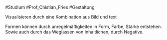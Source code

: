 #Studium #Prof_Chistian_Fries #Gestaltung 

Visualisieren durch eine Kombination aus Bild und text

Formen können durch unregelmäßigkeiten in Form, Farbe, Stärke entstehen. Sowie auch durch das Weglassen von Inhaltlichen, durch Negative. 